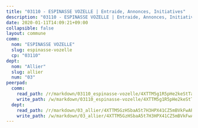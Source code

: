 ```yaml
---
title: "03110 - ESPINASSE VOZELLE | Entraide, Annonces, Initiatives"
description: "03110 - ESPINASSE VOZELLE | Entraide, Annonces, Initiatives"
date: 2020-01-11T14:09:21+09:00
collapsible: false
layout: commune
comm:
  nom: "ESPINASSE VOZELLE"
  slug: espinasse-vozelle
  cp: "03110"
dept:
  nom: "Allier"
  slug: allier
  num: "03"
peerpad:
  comm:
    read_path: /r/markdown/03110_espinasse-vozelle/4XTTM5g1R5pHe2keStTanEyVb2NJH3UycjXdeSSe6hTdrE2Ym
    write_path: /w/markdown/03110_espinasse-vozelle/4XTTM5g1R5pHe2keStTanEyVb2NJH3UycjXdeSSe6hTdrE2Ym-K3TgU1H4XnSzen8FDxiiydUpv1591HdkFAaLyPZ8hmeURwPAXgxuNSNtTmm7YpTC5eewhbBxqoQXZ7j8C5fc1CmW6CgQXkDJ62qkwDmaLPdmMhtC65mTcyHUuEhkXJcCJJ3kX53B
  dept:
    read_path: /r/markdown/03_allier/4XTTM5GzHSbaA5t7H3HPX41CZ5mBVkFwAP4hDd5RoBY2JsEAy
    write_path: /w/markdown/03_allier/4XTTM5GzHSbaA5t7H3HPX41CZ5mBVkFwAP4hDd5RoBY2JsEAy-K3TgTfK63S9nh1XDKRdQM5CC7MJ5PWSrKVUCPKbSrFQ3cakeCH8tQGdUR9DTAz4uGC38FSNg947MKdwTpPPt11GSCbnkNPZdBTNtwdL7kw34FMS1ADZJRkGgd1Xx6qPUaEUtuBP3
---
```


